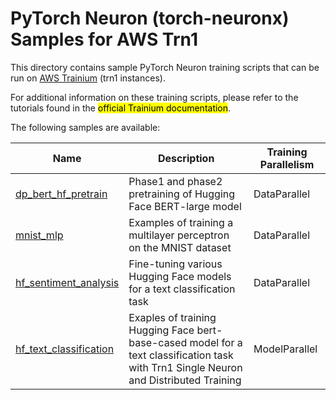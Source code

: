 # PyTorch Neuron (torch-neuronx) Samples for AWS Trn1

This directory contains sample PyTorch Neuron training scripts that can be run on [AWS Trainium](https://aws.amazon.com/machine-learning/trainium/) (trn1 instances).

For additional information on these training scripts, please refer to the tutorials found in the <mark>official Trainium documentation</mark>.

The following samples are available:

| Name                                                      | Description                                                                                                                            | Training Parallelism |
|-----------------------------------------------------------|----------------------------------------------------------------------------------------------------------------------------------------|----------------------|
| [dp_bert_hf_pretrain](training/dp_bert_hf_pretrain)       | Phase1 and phase2 pretraining of Hugging Face BERT-large model                                                                         | DataParallel         |
| [mnist_mlp](training/mnist_mlp)                           | Examples of training a multilayer perceptron on the MNIST dataset                                                                      | DataParallel         |
| [hf_sentiment_analysis](training/hf_sentiment_analysis)   | Fine-tuning various Hugging Face models for a text classification task                                                                 | DataParallel         |
| [hf_text_classification](training/hf_text_classification) | Exaples of training Hugging Face bert-base-cased model for a text classification task with Trn1 Single Neuron and Distributed Training | ModelParallel        |
